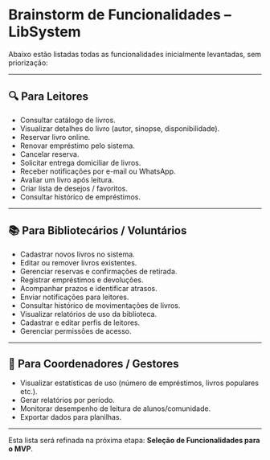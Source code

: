 # Brainstorm de Funcionalidades – LibSystem

Abaixo estão listadas todas as funcionalidades inicialmente levantadas, sem priorização:

---

## 🔍 Para Leitores

- Consultar catálogo de livros.
- Visualizar detalhes do livro (autor, sinopse, disponibilidade).
- Reservar livro online.
- Renovar empréstimo pelo sistema.
- Cancelar reserva.
- Solicitar entrega domiciliar de livros.
- Receber notificações por e-mail ou WhatsApp.
- Avaliar um livro após leitura.
- Criar lista de desejos / favoritos.
- Consultar histórico de empréstimos.

---

## 📚 Para Bibliotecários / Voluntários

- Cadastrar novos livros no sistema.
- Editar ou remover livros existentes.
- Gerenciar reservas e confirmações de retirada.
- Registrar empréstimos e devoluções.
- Acompanhar prazos e identificar atrasos.
- Enviar notificações para leitores.
- Consultar histórico de movimentações de livros.
- Visualizar relatórios de uso da biblioteca.
- Cadastrar e editar perfis de leitores.
- Gerenciar permissões de acesso.

---

## 🏫 Para Coordenadores / Gestores

- Visualizar estatísticas de uso (número de empréstimos, livros populares etc.).
- Gerar relatórios por período.
- Monitorar desempenho de leitura de alunos/comunidade.
- Exportar dados para planilhas.

---

Esta lista será refinada na próxima etapa: **Seleção de Funcionalidades para o MVP**.
